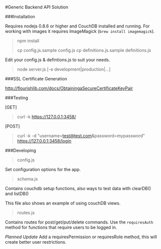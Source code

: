 #Generic Backend API Solution

###Installation

Requires nodejs 0.8.6 or higher and CouchDB installed and running. For working with images it requires ImageMagick (`brew install imagemagick`).

> npm install
> 
> cp config.js.sample config.js
> cp definitions.js.sample definitions.js

Edit your config.js & defintions.js to suit your needs.

> node server.js [-e development|production|...]

###SSL Certificate Generation

http://flourishlib.com/docs/ObtainingaSecureCertificateKeyPair

###Testing

[GET]
> curl -k https://127.0.0.1:3458/

[POST]
> curl -k -d "username=test@test.com&password=mypassword" https://127.0.0.1:3458/login

###Developing

> config.js

Set configuration options for the app.

> schema.js

Contains couchdb setup functions, also ways to test data with clearDB() and listDB()

This file also shows an example of using couchDB views.

> routes.js

Contains routes for post/get/put/delete commands. Use the `requiresAuth` method for functions that require users to be logged in.

*Planned Update* Add a requiresPermission or requiresRole method, this will create better user restrictions.
